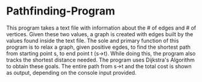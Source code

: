 # Pathfinding-Program
This program takes a text file with information about the # of edges and # of vertices. Given these two values, a graph is created with edges built by the values found inside the text file. The sole and primary function of this program is to relax a graph, given positive egdes, to find the shortest path from starting point s, to end point t (s->t). While doing this, the program also tracks the shortest distance needed. The program uses Dijkstra's Algorithm to obtain these goals. The entire path from s->t and the total cost is shown as output, depending on the console input provided.
